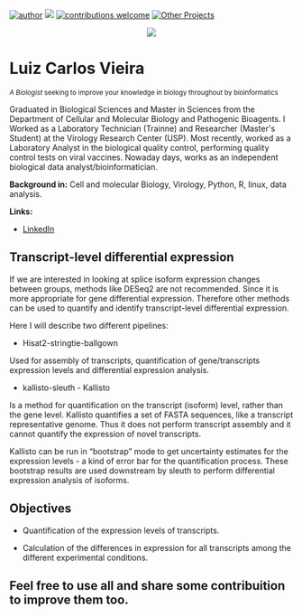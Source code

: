 [![author](https://img.shields.io/badge/author-Luiz_Carlos-blue.svg)](https://www.linkedin.com/in/luiz-carlos-vieira-4582797b/) [![](https://img.shields.io/badge/python-3.6+-yellow.svg)](https://www.python.org/downloads/release/python) [![contributions welcome](https://img.shields.io/badge/contributions-welcome-brightgreen.svg?style=flat)](https://github.com/ziul-bio/transcriptome_analysis/issues) [![Other Projects](https://img.shields.io/badge/Others-Projects-red.svg?style=flat)](https://github.com/ziul-bio?tab=repositories)


<p align="center">
  <img src="images/banner.png" >
</p>

# Luiz Carlos Vieira
<sub> *A Biologist* seeking to improve your knowledge in biology throughout by bioinformatics </sub>

Graduated in Biological Sciences and Master in Sciences from the Department of Cellular and Molecular Biology and Pathogenic Bioagents.
I Worked as a Laboratory Technician (Trainne) and Researcher (Master's Student) at the Virology Research Center (USP).
Most recently, worked as a Laboratory Analyst in the biological quality control, performing quality control tests on viral vaccines.
Nowaday days, works as an independent biological data analyst/bioinformatician.

**Background in:** Cell and molecular Biology, Virology, Python, R, linux, data analysis.

**Links:**
* [LinkedIn](https://www.linkedin.com/in/luiz-carlos-vieira-4582797b/)


## Transcript-level differential expression

If we are interested in looking at splice isoform expression changes between groups, methods like DESeq2 are not recommended. 
Since it is more appropriate for gene differential expression. 
Therefore other methods can be used to quantify and identify transcript-level differential expression.  

Here I will describe two different pipelines:  

* Hisat2-stringtie-ballgown  

Used for assembly of transcripts, quantification of gene/transcripts expression levels and differential expression analysis.  

* kallisto-sleuth - Kallisto  

Is a method for quantification on the transcript (isoform) level, rather than the gene level. Kallisto quantifies a set of FASTA sequences, like a transcript representative genome. Thus it does not perform transcript assembly and it cannot quantify the expression of novel transcripts.  

Kallisto can be run in “bootstrap” mode to get uncertainty estimates for the expression levels - a kind of error bar for the quantification process. 
These bootstrap results are used downstream by sleuth to perform differential expression analysis of isoforms.  


## Objectives

* Quantification of the expression levels of transcripts.  

* Calculation of the differences in expression for all transcripts among the different experimental conditions.  


Feel free to use all and share some contribuition to improve them too.
---